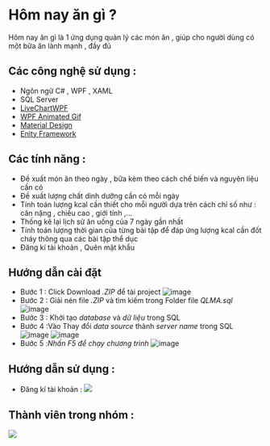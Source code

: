# Hôm nay ăn gì ? 

Hôm nay ăn gì là 1 ứng dụng quản lý các món ăn , giúp cho người dùng có một bữa ăn lành mạnh , đầy đủ

## Các công nghệ sử dụng :
- Ngôn ngữ C# , WPF , XAML
- SQL Server
- [LiveChartWPF](https://v0.lvcharts.com/)
- [WPF Animated Gif](https://www.nuget.org/packages/WpfAnimatedGif)
- [Material Design](http://materialdesigninxaml.net/)
- [Enity Framework](https://vi.wikipedia.org/wiki/Entity_Framework)

## Các tính năng :
- Đề xuất món ăn theo ngày , bữa kèm theo cách chế biến và nguyên liệu cần có
- Đề xuất lượng chất dinh dưỡng cần có mỗi ngày
- Tính toán lượng kcal cần thiết cho mỗi người dựa trên cách chỉ số như : cân nặng , chiều cao , giới tính ,...
- Thống kê lại lịch sử ăn uống của 7 ngày gần nhất
- Tính toán lượng thời gian của từng bài tập để đáp ứng lượng kcal cần đốt cháy thông qua các bài tập thể dục 
- Đăng kí tài khoản , Quên mật khẩu
## Hướng dẫn cài đặt
- Bước 1 : Click Download *.ZIP* để tài project 
![image](https://user-images.githubusercontent.com/113105084/212600106-85eef02b-055a-4ceb-bb53-11eaa09548a9.png)
- Bước 2 : Giải nén file *.ZIP* và tìm kiếm trong Folder file *QLMA.sql*
![image](https://user-images.githubusercontent.com/113105084/212602641-d12769b0-74fa-4aa7-80ad-4ef28bfb6c58.png)
- Bước 3 : Khởi tạo *database* và *dữ liệu* trong SQL
- Bước 4 :Vào  Thay đổi *data source* thành *server name* trong SQL
![image](https://user-images.githubusercontent.com/113105084/212602924-3ec09627-429d-4e08-889e-99b4c5dde00d.png)
![image](https://user-images.githubusercontent.com/113105084/212602977-eca7ac04-9a14-44b8-bc34-2bf0256fa8e1.png)
- Bước 5 :*Nhấn F5 để chạy chương trình*
![image](https://user-images.githubusercontent.com/113105084/212603271-6394d6a9-0ac1-4238-a5bb-1eceae415db1.png)

## Hướng dẫn sử dụng : 
- Đăng kí tài khoản :
    <img src="https://user-images.githubusercontent.com/113105084/215429892-c81d014f-ca3f-4eeb-a9b5-ea73986fa78d.gif">

## Thành viên trong nhóm :
<a href="https://github.com/TriKhaiLe/NewMeal_Project/graphs/contributors">
  <img src="https://user-images.githubusercontent.com/113105084/212605670-ed46fd4a-5aa8-489a-9d96-43a52073ab39.png" />
</a>


